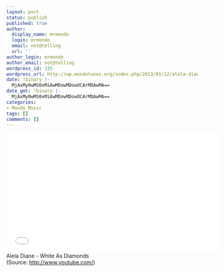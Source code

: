 ```yaml
---
layout: post
status: publish
published: true
author:
  display_name: mrmondo
  login: mrmondo
  email: not@telling
  url: ''
author_login: mrmondo
author_email: not@telling
wordpress_id: 335
wordpress_url: http://wp.mondotunes.org/index.php/2013/01/12/alela-diane-white-as-diamonds/
date: !binary |-
  MjAxMy0wMS0xMiAwMDowMDowOCArMDAwMA==
date_gmt: !binary |-
  MjAxMy0wMS0xMiAwMDowMDowOCArMDAwMA==
categories:
- Mondo Music
tags: []
comments: []
---
```

<iframe width="560" height="315" src="//www.youtube.com/embed/9sVDOdayOsc" frameborder="0"> </iframe>
Alela Diane - White As Diamonds
<div class="attribution">(<span>Source:</span> <a href="http://www.youtube.com/">http://www.youtube.com/</a>)</div>
